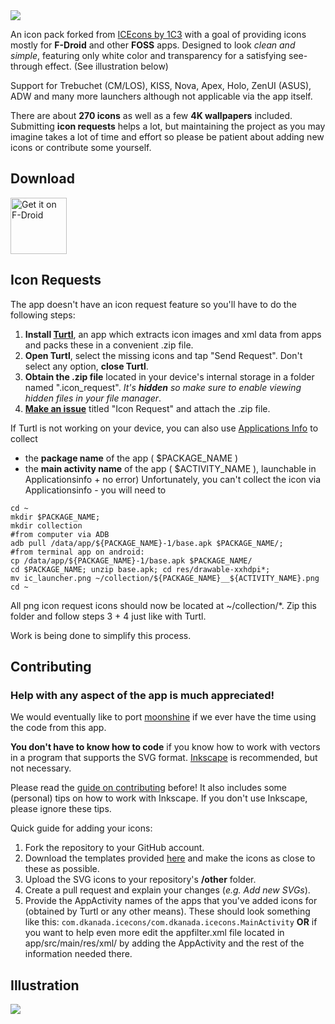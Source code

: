 <img src='https://raw.githubusercontent.com/dkanada/ICEcons/master/docs/header-background.png'>

An icon pack forked from [ICEcons by 1C3](https://github.com/1C3/ICEcons) with a goal of providing icons mostly for **F-Droid** and other **FOSS** apps. Designed to look *clean and simple*, featuring only white color and transparency for a satisfying see-through effect. (See illustration below)

Support for Trebuchet (CM/LOS), KISS, Nova, Apex, Holo, ZenUI (ASUS), ADW and many more launchers although not applicable via the app itself.

There are about **270 icons** as well as a few **4K wallpapers** included. Submitting **icon requests** helps a lot, but maintaining the project as you may imagine takes a lot of time and effort so please be patient about adding new icons or contribute some yourself.

## Download

[<img src="https://f-droid.org/badge/get-it-on.png" alt="Get it 
on F-Droid" 
height="90">](https://f-droid.org/app/com.dkanada.icecons/)

## Icon Requests

The app doesn't have an icon request feature so you'll have to do the following steps:

1. **Install [Turtl](https://f-droid.org/app/org.xphnx.iconsubmit)**, an app which extracts icon images and xml data from apps and packs these in a convenient .zip file.
2. **Open Turtl**, select the missing icons and tap "Send Request". Don't select any option, **close Turtl**.
3. **Obtain the .zip file** located in your device's internal storage in a folder named ".icon_request". _It's **hidden** so make sure to enable viewing hidden files in your file manager_.
4. **[Make an issue](https://github.com/dkanada/ICEcons/issues/new)** titled "Icon Request" and attach the .zip file.

If Turtl is not working on your device, you can also use [Applications 
Info](https://f-droid.org/app/com.majeur.applicationsinfo) to collect 
- the **package name** of the app ( $PACKAGE_NAME )
- the **main activity name** of the app ( $ACTIVITY_NAME ), launchable in Applicationsinfo + no error)
Unfortunately, you can't collect the icon via Applicationsinfo - you will need to 

```
cd ~
mkdir $PACKAGE_NAME; 
mkdir collection
#from computer via ADB 
adb pull /data/app/${PACKAGE_NAME}-1/base.apk $PACKAGE_NAME/; 
#from terminal app on android: 
cp /data/app/${PACKAGE_NAME}-1/base.apk $PACKAGE_NAME/
cd $PACKAGE_NAME; unzip base.apk; cd res/drawable-xxhdpi*; 
mv ic_launcher.png ~/collection/${PACKAGE_NAME}__${ACTIVITY_NAME}.png
cd ~
``` 
All png icon request icons should now be located at ~/collection/*. 
Zip this folder and follow steps 3 + 4 just like with Turtl. 

Work is being done to simplify this process.

## Contributing

### **Help with any aspect of the app is much appreciated!**

We would eventually like to port [moonshine](https://github.com/natewren/moonshine-iconpack) if we ever have the time using the code from this app.

**You don't have to know how to code** if you know how to work with vectors in a program that supports the SVG format.
[Inkscape](https://inkscape.org/en/) is recommended, but not necessary.

Please read the [guide on contributing](CONTRIBUTING.md) before! It also includes some (personal) tips on how to work with Inkscape. If you don't use Inkscape, please ignore these tips. 

Quick guide for adding your icons:
1. Fork the repository to your GitHub account.
2. Download the templates provided [here](templates) and make the icons as close to these as possible.
3. Upload the SVG icons to your repository's **/other** folder.
4. Create a pull request and explain your changes (*e.g. Add new SVGs*).
5. Provide the AppActivity names of the apps that you've added icons for (obtained by Turtl or any other means). These should look something like this: `com.dkanada.icecons/com.dkanada.icecons.MainActivity` **OR** if you want to help even more edit the appfilter.xml file located in app/src/main/res/xml/ by adding the AppActivity and the rest of the information needed there.

## Illustration

<img src='https://raw.githubusercontent.com/dkanada/ICEcons/master/docs/complete-background.png'/>
